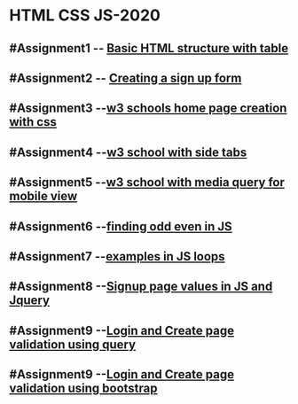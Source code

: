 # HTML CSS JS-2020

#Assignment1 -- [Basic HTML structure with table](https://github.com/sarwes/HTML-CSS-JS-2020/blob/main/1.html)
----
#Assignment2 -- [Creating a sign up form](https://github.com/sarwes/HTML-CSS-JS-2020/blob/main/2.html)
----
#Assignment3 --[w3 schools home page creation with css](https://github.com/sarwes/HTML-CSS-JS-2020/blob/main/3.html)
----
#Assignment4 --[w3 school with side tabs](https://github.com/sarwes/HTML-CSS-JS-2020/blob/main/4.html)
----
#Assignment5 --[w3 school with media query for mobile view](https://github.com/sarwes/HTML-CSS-JS-2020/blob/main/5.html)
----
#Assignment6 --[finding odd even in JS](https://github.com/sarwes/HTML-CSS-JS-2020/blob/main/6.html)
----
#Assignment7 --[examples in JS loops](https://github.com/sarwes/HTML-CSS-JS-2020/blob/main/7.html)
----
#Assignment8 --[Signup page values in JS and Jquery](https://github.com/sarwes/HTML-CSS-JS-2020/blob/main/8.html)
----
#Assignment9 --[Login and Create page validation using query](https://github.com/sarwes/HTML-CSS-JS-2020/blob/main/9.html)
----
#Assignment9 --[Login and Create page validation using bootstrap](https://github.com/sarwes/HTML-CSS-JS-2020/tree/main/9%20bootstrap)
----
